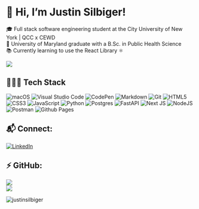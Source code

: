 # 👋 Hi, I’m Justin Silbiger!

 🎓 Full stack software engineering student at the City University of New York | QCC x CEWD<br/>
 🐢 University of Maryland graduate with a B.Sc. in Public Health Science<br/>
 📚 Currently learning to use the React Library ⚛<br/>

![](https://quotes-github-readme.vercel.app/api?type=horizontal&theme=tokyonight)

## 👨🏻‍💻 Tech Stack
![macOS](https://img.shields.io/badge/mac%20os-000000?style=for-the-badge&logo=macos&logoColor=F0F0F0)
![Visual Studio Code](https://img.shields.io/badge/Visual%20Studio%20Code-0078d7.svg?style=for-the-badge&logo=visual-studio-code&logoColor=white)
![CodePen](https://img.shields.io/badge/CodePen-white?style=for-the-badge&logo=codepen&logoColor=black)
![Markdown](https://img.shields.io/badge/markdown-%23000000.svg?style=for-the-badge&logo=markdown&logoColor=white)
![Git](https://img.shields.io/badge/git-%23F05033.svg?style=for-the-badge&logo=git&logoColor=white)
![HTML5](https://img.shields.io/badge/html5-%23E34F26.svg?style=for-the-badge&logo=html5&logoColor=white)
![CSS3](https://img.shields.io/badge/css3-%231572B6.svg?style=for-the-badge&logo=css3&logoColor=white)
![JavaScript](https://img.shields.io/badge/javascript-%23323330.svg?style=for-the-badge&logo=javascript&logoColor=%23F7DF1E)
![Python](https://img.shields.io/badge/python-3670A0?style=for-the-badge&logo=python&logoColor=ffdd54)
![Postgres](https://img.shields.io/badge/postgres-%23316192.svg?style=for-the-badge&logo=postgresql&logoColor=white)
![FastAPI](https://img.shields.io/badge/FastAPI-005571?style=for-the-badge&logo=fastapi)
![Next JS](https://img.shields.io/badge/Next-black?style=for-the-badge&logo=next.js&logoColor=white)
![NodeJS](https://img.shields.io/badge/node.js-6DA55F?style=for-the-badge&logo=node.js&logoColor=white)
![Postman](https://img.shields.io/badge/Postman-FF6C37?style=for-the-badge&logo=postman&logoColor=white)
![Github Pages](https://img.shields.io/badge/github%20pages-121013?style=for-the-badge&logo=github&logoColor=white)






## 📬 Connect:
[![LinkedIn](https://img.shields.io/badge/LinkedIn-%230077B5.svg?logo=linkedin&logoColor=white)](https://linkedin.com/in/justinzs) 

## ⚡️ GitHub:
<!--![](https://github-readme-stats.vercel.app/api?username=JustinSilbiger&theme=highcontrast&hide_border=true&include_all_commits=false&count_private=false)<br/>-->
![](https://github-readme-streak-stats.herokuapp.com/?user=JustinSilbiger&theme=highcontrast&hide_border=true)<br/>
![](https://github-readme-stats.vercel.app/api/top-langs/?username=JustinSilbiger&theme=highcontrast&hide_border=true&include_all_commits=false&count_private=false&layout=compact)

<p align="left"> <img src="https://komarev.com/ghpvc/?username=justinsilbiger&label=Profile%20views&color=0e75b6&style=flat" alt="justinsilbiger" /> </p>

